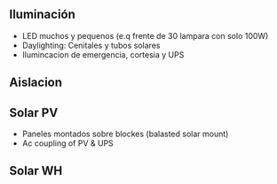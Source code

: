 ## Iluminación
* LED muchos y pequenos (e.q frente de 30 lampara con solo 100W)
* Daylighting: Cenitales y tubos solares
* Ilumincacion de emergencia, cortesia y UPS

## Aislacion

## Solar PV
* Paneles montados sobre blockes (balasted solar mount)
* Ac coupling of PV & UPS 

## Solar WH